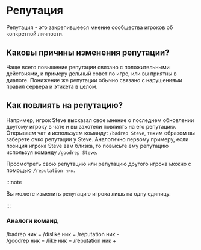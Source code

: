 # Репутация

Репутация - это закрепившееся мнение сообщества игроков об конкретной личности.

## Каковы причины изменения репутации?
Чаще всего повышение репутации связано с положительными действиями, к примеру дельный совет по игре, или вы приятны в диалоге. Понижение же репутации обычно связано с нарушениями правил сервера и этикета в целом.
## Как повлиять на репутацию?
Например, игрок Steve высказал свое мнение о последнем обновлении другому игроку в чате и вы захотели повлиять на его репутацию.
Открываем чат и используем команду: `/badrep Steve`, таким образом вы заберете очко репутации у Steve.
Аналогично первому примеру, если позиция игрока Steve вам близка, то повысьте ему репутацию используя команду `/goodrep Steve`.

Просмотреть свою репутацию или репутацию другого игрока можно с помощью `/reputation ник`.

:::note 

Вы можете изменить репутацию игрока лишь на одну единицу.

:::

### Аналоги команд
/badrep ник = /dislike ник = /reputation ник - <br />
/goodrep ник = /like ник = /reputation ник +


